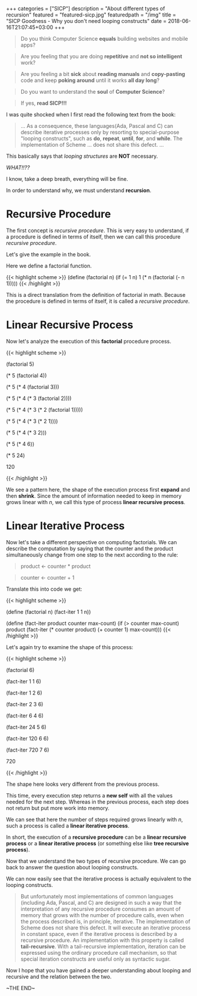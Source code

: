+++
categories = ["SICP"]
description = "About different types of recursion"
featured = "featured-sicp.jpg"
featuredpath = "/img"
title = "SICP Goodness - Why you don't need looping constructs"
date = 2018-06-16T21:07:45+03:00
+++

>Do you think Computer Science **equals** building websites and mobile apps? 

>Are you feeling that you are doing **repetitive** and **not so intelligent** work?

>Are you feeling a bit **sick** about **reading manuals** and **copy-pasting** code and keep **poking around** until it works **all day long**? 

>Do you want to understand the **soul** of **Computer Science**?

>If yes, **read SICP!!!**

I was quite shocked when I first read the following text from the book:

>... As a consequence, these languages(Ada, Pascal and C) can describe iterative processes only by resorting to special-purpose "looping constructs", such as **do**, **repeat**, **until**, **for**, and **while**. The implementation of Scheme ... does not share this defect. ...

This basically says that *looping structures* are **NOT** necessary.

*WHAT!!??*

I know, take a deep breath, everything will be fine.

In order to understand why, we must understand **recursion**.

# Recursive Procedure

The first concept is *recursive procedure*. This is very easy to understand, if a procedure is defined in terms of itself, then we can call this procedure *recursive procedure*.

Let's give the example in the book.

Here we define a factorial function.

{{< highlight scheme >}}
(define (factorial n)
  (if (= 1 n)
    1
    (* n (factorial (- n 1)))))
{{< /highlight >}}

This is a direct translation from the definition of factorial in math. Because the procedure is defined in terms of itself, it is called a *recursive procedure*.

# Linear Recursive Process

Now let's analyze the execution of this **factorial** procedure process.

{{< highlight scheme >}}

(factorial 5)

(* 5 (factorial 4))

(* 5 (* 4 (factorial 3)))

(* 5 (* 4 (* 3 (factorial 2))))

(* 5 (* 4 (* 3 (* 2 (factorial 1)))))

(* 5 (* 4 (* 3 (* 2 1))))

(* 5 (* 4 (* 3 2)))

(* 5 (* 4 6))

(* 5 24)

120

{{< /highlight >}}

We see a pattern here, the shape of the execution process first **expand** and then **shrink**. Since the amount of information needed to keep in memory grows linear with *n*, we call this type of process **linear recursive process**.

# Linear Iterative Process

Now let's take a different perspective on computing factorials. We can describe the computation by saying that the counter and the product simultaneously change from one step to the next according to the rule:

>product <- counter * product

>counter <- counter + 1

Translate this into code we get:

{{< highlight scheme >}}

(define (factorial n)
  (fact-iter 1 1 n))
  
(define (fact-iter product counter max-count)
  (if (> counter max-count)
    product
    (fact-iter (* counter product)
               (+ counter 1)
               max-count)))
{{< /highlight >}}

Let's again try to examine the shape of this process:

{{< highlight scheme >}}

(factorial 6)

(fact-iter 1 1 6)

(fact-iter 1 2 6)

(fact-iter 2 3 6)

(fact-iter 6 4 6)

(fact-iter 24 5 6)

(fact-iter 120 6 6)

(fact-iter 720 7 6)

720

{{< /highlight >}}

The shape here looks very different from the previous process.

This time, every execution step returns a **new self** with all the values needed for the next step. Whereas in the previous process, each step does not return but put more work into memory.

We can see that here the number of steps required grows linearly with *n*, such a process is called a **linear iterative process**.

In short, the execution of a **recursive procedure** can be a **linear recursive process** or a **linear iterative process** (or something else like **tree recursive process**).

Now that we understand the two types of recursive procedure. We can go back to answer the question about looping constructs.

We can now easily see that the iterative process is actually equivalent to the looping constructs.

>But unfortunately most implementations of common languages (including Ada, Pascal, and C) are designed in such a way that the interpretation of any recursive procedure consumes an amount of memory that grows with the number of procedure calls, even when the process described is, in principle, iterative. The implementation of Scheme does not share this defect. It will execute an iterative process in constant space, even if the iterative process is described by a recursive procedure. An implementation with this property is called **tail-recursive**. With a tail-recursive implementation, iteration can be expressed using the ordinary procedure call mechanism, so that special iteration constructs are useful only as syntactic sugar.

Now I hope that you have gained a deeper understanding about looping and recursive and the relation between the two.

~THE END~


